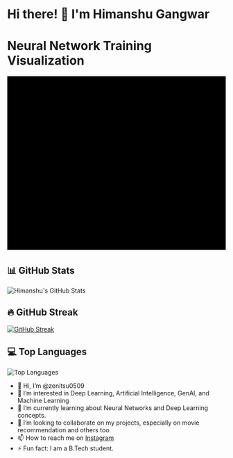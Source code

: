 # Hi there! 👋 I'm Himanshu Gangwar

<!-- Add your introduction or other information here -->
# Neural Network Training Visualization

<img src="https://github.com/zenitsu0509/DeepVisionModels/blob/a8e4847494957de289ac960e355b6486652b9b8a/assets/NeuralNetworkTraining%402024-08-29%4015-10-52%20(1).gif" width="800" height="400">


## 📊 GitHub Stats

![Himanshu's GitHub Stats](https://github-readme-stats.vercel.app/api?username=zenitsu0509&show_icons=true&theme=radical)

## 🔥 GitHub Streak

[![GitHub Streak](https://streak-stats.demolab.com/?user=zenitsu0509&theme=radical)](https://git.io/streak-stats)

## 💻 Top Languages

![Top Languages](https://github-readme-stats.vercel.app/api/top-langs/?username=zenitsu0509&layout=compact&theme=radical)

<!-- Add other sections if you want -->
- 👋 Hi, I’m @zenitsu0509
- 👀 I’m interested in Deep Learning, Artificial Intelligence, GenAI, and Machine Learning
- 🌱 I’m currently learning about Neural Networks and Deep Learning concepts.
- 💞️ I’m looking to collaborate on my projects, especially on movie recommendation and others too.
- 📫 How to reach me on <a href="https://www.instagram.com/sanatani.himanshu.gangwar.07/">Instagram</a>
- ⚡ Fun fact: I am a B.Tech student.

<!---
zenitsu0509/zenitsu0509 is a ✨ special ✨ repository because its `README.md` (this file) appears on your GitHub profile.
You can click the Preview link to take a look at your changes.
--->
